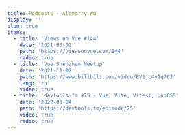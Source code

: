 ```yaml
---
title: Podcasts - Alomerry Wu
display: ''
plum: true
items:
  - title: 'Views on Vue #144'
    date: '2021-03-02'
    path: 'https://viewsonvue.com/144'
    radio: true
  - title: 'Vue Shenzhen Meetup'
    date: '2021-11-02'
    path: 'https://www.bilibili.com/video/BV1jL4y1q76J'
    lang: 'zh'
    video: true
  - title: 'devtools.fm #25 - Vue, Vite, Vitest, UnoCSS'
    date: '2022-03-04'
    path: 'https://devtools.fm/episode/25'
    video: true
    radio: true
---
```


<SubNav />

<ListPosts :posts="frontmatter.items.reverse()" />
